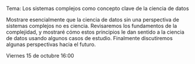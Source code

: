 Tema: Los sistemas complejos como concepto clave  de la ciencia de datos

Mostrare esencialmente que la ciencia de datos sin una perspectiva de sistemas complejos no es ciencia. Revisaremos los fundamentos de la complejidad, y mostraré cómo estos principios le dan sentido a la ciencia de datos usando algunos casos de estudio. Finalmente discutiremos algunas perspectivas hacia el futuro.

Viernes 15 de octubre 16:00
